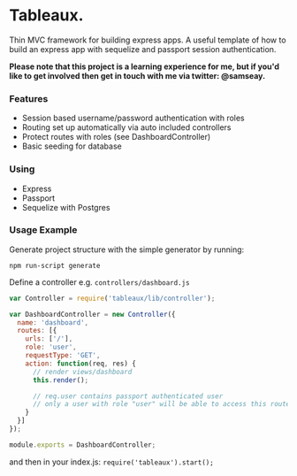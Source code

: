 # Tableaux.
Thin MVC framework for building express apps. A useful template of how to build an
express app with sequelize and passport session authentication.

**Please note that
this project is a learning experience for me, but if you'd like to get involved
then get in touch with me via twitter: @samseay.**

### Features

* Session based username/password authentication with roles
* Routing set up automatically via auto included controllers
* Protect routes with roles (see DashboardController)
* Basic seeding for database

### Using

* Express
* Passport
* Sequelize with Postgres

### Usage Example

Generate project structure with the simple generator by running:

```npm run-script generate```

Define a controller e.g. `controllers/dashboard.js`

```js
var Controller = require('tableaux/lib/controller');

var DashboardController = new Controller({
  name: 'dashboard',
  routes: [{
    urls: ['/'],
    role: 'user',
    requestType: 'GET',
    action: function(req, res) {
      // render views/dashboard
      this.render();

      // req.user contains passport authenticated user
      // only a user with role "user" will be able to access this route
    }
  }]
});

module.exports = DashboardController;
```

and then in your index.js:
`require('tableaux').start();`
